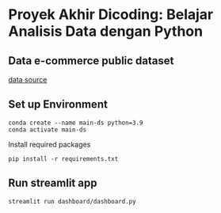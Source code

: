# Proyek Akhir Dicoding: Belajar Analisis Data dengan Python

## Data e-commerce public dataset
[data source](https://www.kaggle.com/datasets/olistbr/brazilian-ecommerce)

## Set up Environment
```
conda create --name main-ds python=3.9
conda activate main-ds
```
Install required packages
```
pip install -r requirements.txt
```


## Run streamlit app
```
streamlit run dashboard/dashboard.py
```